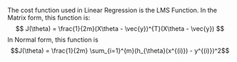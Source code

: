 The cost function used in Linear Regression is the LMS Function. In the 
Matrix form, this function is:
$$ J(\theta) = \frac{1}{2m}(X\theta - \vec{y})^{T}(X\theta - \vec{y}) $$
In Normal form, this function is
$$J(\theta) = \frac{1}{2m} \sum_{i=1}^{m}(h_{\theta}(x^{(i)}) - y^{(i)})^2$$

